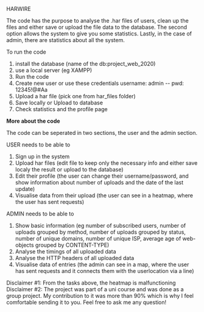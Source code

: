 HARWIRE

The code has the purpose to analyse the .har files of users, clean up the files and either save or upload the file data to the database. The second option allows the system to give you some statistics. Lastly, in the case of admin, there are statistics about all the system.

To run the code
1) install the database (name of the db:project_web_2020)
2) use a local server (eg XAMPP)
3) Run the code 
4) Create new user or use these credentials username: admin -- pwd: 12345!@#Aa
5) Upload a har file (pick one from har_files folder)
6) Save locally or Upload to database
7) Check statistics and the profile page


**More about the code**

The code can be seperated in two sections, the user and the admin section. 

USER needs to be able to
1) Sign up in the system 
2) Upload har files (edit file to keep only the necessary info and either save localy the result or upload to the database)
3) Edit their profile (the user can change their username/password, and show information about number of uploads and the date of the last update)
4) Visualise data from their upload (the user can see in a heatmap, where the user has sent requests)

ADMIN needs to be able to 
1) Show basic information (eg number of subscribed users, number of uploads grouped by method, number of uploads grouped by status, number of unique domains, number of unique ISP, average age of web-objects grouped by CONTENT-TYPE)
2) Analyse the timings of all uploaded data 
3) Analyse the HTTP headers of all uploaded data
4) Visualise data of entries (the admin can see in a map, where the user has sent requests and it connects them with the userlocation via a line)

Disclaimer #1: From the tasks above, the heatmap is malfunctioning
Disclaimer #2: The project was part of a uni course and was done as a group project. My contribution to it was more than 90% which is why I feel comfortable sending it to you. Feel free to ask me any question!



